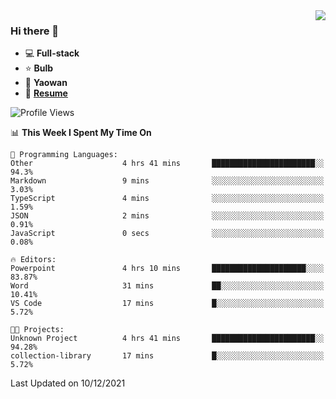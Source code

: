 <img align="right" src="https://github-readme-stats.vercel.app/api?username=LolipopJ&show_icons=true&count_private=true&hide_title=true&include_all_commits=true&theme=vue">

### Hi there 👋

- :computer: **Full-stack**
- :star: **Bulb**
- :pill: **Yaowan**
- :milky_way: [**Resume**](https://cdn.jsdelivr.net/gh/lolipopj/resume/export/resume-en.pdf)

<!--START_SECTION:waka-->
![Profile Views](http://img.shields.io/badge/Profile%20Views-1-blue)

📊 **This Week I Spent My Time On** 

```text
💬 Programming Languages: 
Other                    4 hrs 41 mins       ███████████████████████░░   94.3% 
Markdown                 9 mins              ░░░░░░░░░░░░░░░░░░░░░░░░░   3.03% 
TypeScript               4 mins              ░░░░░░░░░░░░░░░░░░░░░░░░░   1.59% 
JSON                     2 mins              ░░░░░░░░░░░░░░░░░░░░░░░░░   0.91% 
JavaScript               0 secs              ░░░░░░░░░░░░░░░░░░░░░░░░░   0.08%

🔥 Editors: 
Powerpoint               4 hrs 10 mins       █████████████████████░░░░   83.87% 
Word                     31 mins             ██░░░░░░░░░░░░░░░░░░░░░░░   10.41% 
VS Code                  17 mins             █░░░░░░░░░░░░░░░░░░░░░░░░   5.72%

🐱‍💻 Projects: 
Unknown Project          4 hrs 41 mins       ███████████████████████░░   94.28% 
collection-library       17 mins             █░░░░░░░░░░░░░░░░░░░░░░░░   5.72%

```


 Last Updated on 10/12/2021
<!--END_SECTION:waka-->
